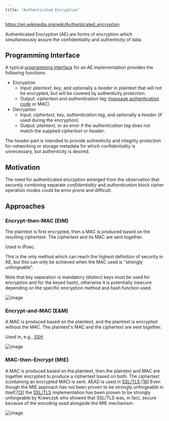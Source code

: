 ```yaml
---
title: "Authenticated Encryption"
---
```


https://en.wikipedia.org/wiki/Authenticated_encryption

Authenticated Encryption (AE) are forms of encryption which simultaneously assure the confidentiality and authenticity of data.

## Programming Interface

A typical [programming interface](https://en.wikipedia.org/wiki/Application_programming_interface "Application programming interface") for an AE implementation provides the following functions:

- Encryption
    -   Input: _plaintext_, _key_, and optionally a _header_ in plaintext that will not be encrypted, but will be covered by authenticity protection.
    -   Output: _ciphertext_ and _authentication tag_ ([message authentication code](https://en.wikipedia.org/wiki/Message_authentication_code "Message authentication code") or MAC).
-   Decryption
    -   Input: _ciphertext_, _key_, _authentication tag_, and optionally a _header_ (if used during the encryption).
    -   Output: _plaintext_, or an error if the _authentication tag_ does not match the supplied _ciphertext_ or _header_.

The _header_ part is intended to provide authenticity and integrity protection for networking or storage metadata for which confidentiality is unnecessary, but authenticity is desired.

## Motivation

The need for authenticated encryption emerged from the observation that securely combining separate _confidentiality_ and _authentication_ block cipher operation modes could be error prone and difficult.

## Approaches

### Encrypt-then-MAC (EtM)

The plaintext is first encrypted, then a MAC is produced based on the resulting ciphertext. The ciphertext and its MAC are sent together.

Used in IPsec.

This is the only method which can reach the highest definition of security in AE, but this can only be achieved when the MAC used is "strongly unforgeable".

Note that key separation is mandatory (distinct keys must be used for encryption and for the keyed hash), otherwise it is potentially insecure depending on the specific encryption method and hash function used.

![image](ae_etm.png)

### Encrypt-and-MAC (E&M)

A MAC is produced based on the plaintext, and the plaintext is encrypted without the MAC. The plaintext's MAC and the ciphertext are sent together.

Used in, e.g., [SSH](https://en.wikipedia.org/wiki/Secure_Shell "Secure Shell").

![image](ae_e&m.png)

### MAC-then-Encrypt (MtE)

A MAC is produced based on the plaintext, then the plaintext and MAC are together encrypted to produce a ciphertext based on both. The ciphertext (containing an encrypted MAC) is sent. AEAD is used in [SSL/TLS](https://en.wikipedia.org/wiki/SSL/TLS "SSL/TLS").[[16]](https://en.wikipedia.org/wiki/Authenticated_encryption#cite_note-16) Even though the MtE approach has not been proven to be strongly unforgeable in itself,[[13]](https://en.wikipedia.org/wiki/Authenticated_encryption#cite_note-BN-13) the [SSL/TLS](https://en.wikipedia.org/wiki/SSL/TLS "SSL/TLS") implementation has been proven to be strongly unforgeable by Krawczyk who showed that SSL/TLS was, in fact, secure because of the encoding used alongside the MtE mechanism.

![image](ae_mte.png)



